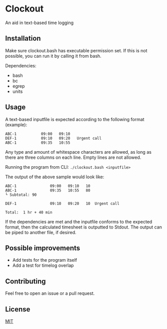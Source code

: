 # Clockout
An aid in text-based time logging

## Installation
Make sure clockout.bash has executable permission set. If this is not possible, you can run it by calling it from bash.

Dependencies:
- bash
- bc
- egrep
- units

## Usage
A text-based inputfile is expected according to the following format (example):
```
ABC-1           09:00   09:10
DEF-1           09:10   09:20   Urgent call
ABC-1           09:35   10:55
```
Any type and amount of whitespace characters are allowed, as long as there are three columns on each line. Empty lines are not allowed.

Running the program from CLI:
`./clockout.bash <inputfile>`

The output of the above sample would look like:
```
ABC-1				09:00	09:10	10	
ABC-1				09:35	10:55	80	
└ Subtotal: 90

DEF-1				09:10	09:20	10	Urgent call

Total: 	1 hr + 40 min
```

If the dependencies are met and the inputfile conforms to the expected format, then the calculated timesheet is outputted to Stdout. The output can be piped to another file, if desired.

## Possible improvements

- Add tests for the program itself
- Add a test for timelog overlap

## Contributing

Feel free to open an issue or a pull request.


## License

[MIT](https://choosealicense.com/licenses/mit/)
